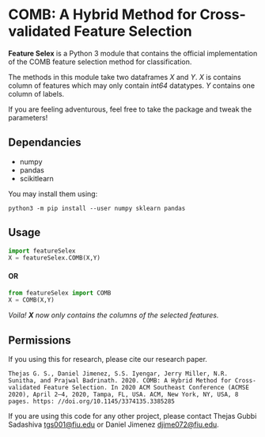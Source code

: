 # COMB: A Hybrid Method for Cross-validated Feature Selection
**Feature Selex** is a Python 3 module that contains the official implementation of the COMB feature selection method for classification.

The methods in this module take two dataframes *X* and *Y*. *X* is contains column of features which may only contain *int64* datatypes. *Y* contains one column of labels. 

If you are feeling adventurous, feel free to take the package and tweak the parameters!

## Dependancies
- numpy
- pandas
- scikitlearn

You may install them using:

```python3 -m pip install --user numpy sklearn pandas```

## Usage
```python
import featureSelex
X = featureSelex.COMB(X,Y)
```

#### OR

```python 
from featureSelex import COMB
X = COMB(X,Y)
```
*Voila! **X** now only contains the columns of the selected features.*

## Permissions
If you using this for research, please cite our research paper.
```ACM REFERENCE FORMAT
Thejas G. S., Daniel Jimenez, S.S. Iyengar, Jerry Miller, N.R. Sunitha, and Prajwal Badrinath. 2020. COMB: A Hybrid Method for Cross-validated Feature Selection. In 2020 ACM Southeast Conference (ACMSE 2020), April 2–4, 2020, Tampa, FL, USA. ACM, New York, NY, USA, 8 pages. https: //doi.org/10.1145/3374135.3385285
```
If you are using this code for any other project, please contact Thejas Gubbi Sadashiva <tgs001@fiu.edu> or Daniel Jimenez <djime072@fiu.edu>.
